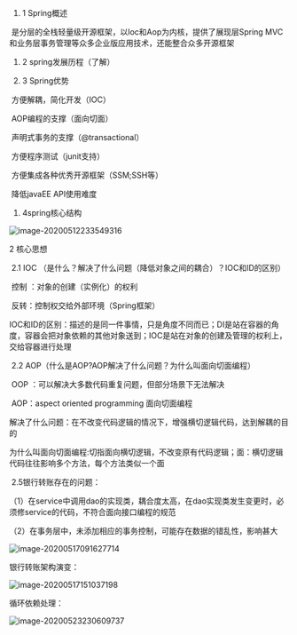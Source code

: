 1. 1 Spring概述

​     是分层的全栈轻量级开源框架，以Ioc和Aop为内核，提供了展现层Spring MVC和业务层事务管理等众多企业版应用技术，还能整合众多开源框架

1. 2 spring发展历程（了解）

1. 3 Spring优势

​       方便解耦，简化开发（IOC）

​       AOP编程的支撑（面向切面）

​       声明式事务的支撑（@transactional）

​       方便程序测试（junit支持）

​       方便集成各种优秀开源框架（SSM;SSH等）

​       降低javaEE API使用难度

1. 4spring核心结构

![image-20200512233549316](C:\Users\Administrator\AppData\Roaming\Typora\typora-user-images\image-20200512233549316.png)



2 核心思想

​     2.1 IOC （是什么？解决了什么问题（降低对象之间的耦合）？IOC和ID的区别）

​           控制 ：对象的创建（实例化）的权利

​          反转：控制权交给外部环境（Spring框架）

​         IOC和ID的区别：描述的是同一件事情，只是角度不同而已；DI是站在容器的角度，容器会把对象依赖的其他对象送到；IOC是站在对象的创建及管理的权利上，交给容器进行处理

​    2.2 AOP（什么是AOP?AOP解决了什么问题？为什么叫面向切面编程）

​         OOP ：可以解决大多数代码重复问题，但部分场景下无法解决

​          AOP：aspect oriented programming 面向切面编程

​          解决了什么问题：在不改变代码逻辑的情况下，增强横切逻辑代码，达到解耦的目的

​         为什么叫面向切面编程:切指面向横切逻辑，不改变原有代码逻辑；面：横切逻辑代码往往影响多个方法，每个方法类似一个面

​         2.5银行转账存在的问题：

​                 （1）在service中调用dao的实现类，耦合度太高，在dao实现类发生变更时，必须修service的代码，不符合面向接口编程的规范

​                 （2）在事务层中，未添加相应的事务控制，可能存在数据的错乱性，影响甚大

![image-20200517091627714](C:\Users\Administrator\AppData\Roaming\Typora\typora-user-images\image-20200517091627714.png)



银行转账架构演变：

![image-20200517151037198](C:\Users\Administrator\AppData\Roaming\Typora\typora-user-images\image-20200517151037198.png)









循环依赖处理：

![image-20200523230609737](C:\Users\Administrator\AppData\Roaming\Typora\typora-user-images\image-20200523230609737.png)